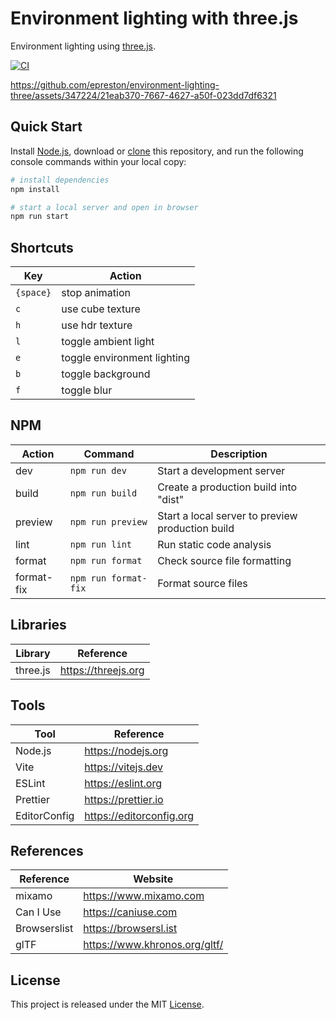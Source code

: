 # Environment lighting with three.js

Environment lighting using [three.js](https://threejs.org/).

[![CI][ci-badge]][ci-url]

https://github.com/epreston/environment-lighting-three/assets/347224/21eab370-7667-4627-a50f-023dd7df6321

## Quick Start

Install [Node.js](https://nodejs.org/en/download/), download or [clone](https://docs.github.com/en/repositories/creating-and-managing-repositories/cloning-a-repository) this repository, and run the following console commands within your local copy:

```bash
# install dependencies
npm install

# start a local server and open in browser
npm run start
```

## Shortcuts

| Key       | Action                      |
| --------- | --------------------------- |
| `{space}` | stop animation              |
| `c`       | use cube texture            |
| `h`       | use hdr texture             |
| `l`       | toggle ambient light        |
| `e`       | toggle environment lighting |
| `b`       | toggle background           |
| `f`       | toggle blur                 |

## NPM

| Action     | Command              | Description                                      |
| ---------- | -------------------- | ------------------------------------------------ |
| dev        | `npm run dev`        | Start a development server                       |
| build      | `npm run build`      | Create a production build into "dist"            |
| preview    | `npm run preview`    | Start a local server to preview production build |
| lint       | `npm run lint`       | Run static code analysis                         |
| format     | `npm run format`     | Check source file formatting                     |
| format-fix | `npm run format-fix` | Format source files                              |

## Libraries

| Library  | Reference           |
| -------- | ------------------- |
| three.js | https://threejs.org |

## Tools

| Tool         | Reference                |
| ------------ | ------------------------ |
| Node.js      | https://nodejs.org       |
| Vite         | https://vitejs.dev       |
| ESLint       | https://eslint.org       |
| Prettier     | https://prettier.io      |
| EditorConfig | https://editorconfig.org |

## References

| Reference    | Website                       |
| ------------ | ----------------------------- |
| mixamo       | https://www.mixamo.com        |
| Can I Use    | https://caniuse.com           |
| Browserslist | https://browsersl.ist         |
| glTF         | https://www.khronos.org/gltf/ |

## License

This project is released under the MIT [License](LICENSE).

[ci-badge]: https://github.com/epreston/environment-lighting-three/actions/workflows/ci.yml/badge.svg
[ci-url]: https://github.com/epreston/environment-lighting-three/actions
